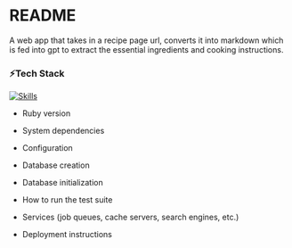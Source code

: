 # README

A web app that takes in a recipe page url, converts it into markdown which is fed into gpt to extract the essential ingredients and cooking instructions.

### ⚡Tech Stack

[![Skills](https://skillicons.dev/icons?i=python,flask,rails,ruby,postgres,docker,heroku&perline=3)](https://skillicons.dev)</br>

* Ruby version

* System dependencies

* Configuration

* Database creation

* Database initialization

* How to run the test suite

* Services (job queues, cache servers, search engines, etc.)

* Deployment instructions
